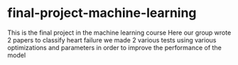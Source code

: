 # final-project-machine-learning

This is the final project in the machine learning course
Here our group wrote 2 papers to classify heart failure
we made 2 various tests using various optimizations and parameters in order to improve the performance of the model
